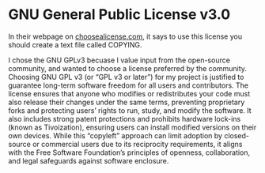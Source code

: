 # GNU General Public License v3.0

In their webpage on [choosealicense.com](http://choosealicense.com/licenses/gpl-3.0/), it says to use this license you should create a text file called COPYING.

I chose the GNU GPLv3 becuase I value input from the open-source community, and wanted to choose a license preferred by the community. Choosing GNU GPL v3 (or “GPL v3 or later”) for my project is justified to guarantee long-term software freedom for all users and contributors. The license ensures that anyone who modifies or redistributes your code must also release their changes under the same terms, preventing proprietary forks and protecting users’ rights to run, study, and modify the software. It also includes strong patent protections and prohibits hardware lock-ins (known as Tivoization), ensuring users can install modified versions on their own devices. While this “copyleft” approach can limit adoption by closed-source or commercial users due to its reciprocity requirements, it aligns with the Free Software Foundation’s principles of openness, collaboration, and legal safeguards against software enclosure.
